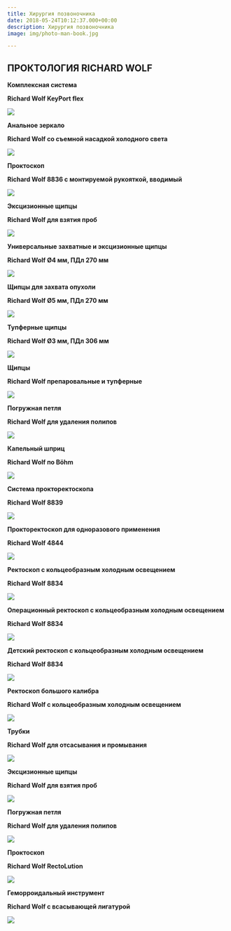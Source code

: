 ```yaml
---
title: Хирургия позвоночника
date: 2018-05-24T10:12:37.000+00:00
description: Хирургия позвоночника
image: img/photo-man-book.jpg

---
```

## ПРОКТОЛОГИЯ RICHARD WOLF

**Комплексная система**

**Richard Wolf KeyPort flex**

**![](/uploads/599_Keyport_Flex_Vorschau_small.jpg)**

**Анальное зеркало**

**Richard Wolf со съемной насадкой холодного света**

**![](/uploads/anal_mirror.jpg)**

**Проктоскоп**

**Richard Wolf 8836 c монтируемой рукояткой, вводимый**

**![](/uploads/prokto8836.jpg)**

**Эксцизионные щипцы**

**Richard Wolf для взятия проб**

**![](/uploads/shipzi8280_23.jpg)**

**Универсальные захватные и эксцизионные щипцы**

**Richard Wolf Ø4 мм, ПДл 270 мм**

**![](/uploads/shipzi8280_22.jpg)**

**Щипцы для захвата опухоли**

**Richard Wolf Ø5 мм, ПДл 270 мм**

**![](/uploads/shipzi8280_26.jpg)**

**Тупферные щипцы**

**Richard Wolf Ø3 мм, ПДл 306 мм**

**![](/uploads/shipzi8148_02.jpg)**

**Щипцы**

**Richard Wolf препаровальные и тупферные**

**![](/uploads/shipzi8279_01.jpg)**

**Погружная петля**

**Richard Wolf для удаления полипов**

**![](/uploads/petlya_pogrujnaya.jpg)**

**Капельный шприц**

**Richard Wolf по Böhm**

**![](/uploads/8315_04.jpg)**

**Система прокторектоскопа**

**Richard Wolf 8839**

**![](/uploads/8339.jpg)**

**Прокторектоскоп для одноразового применения**

**Richard Wolf 4844**

**![](/uploads/8338.jpg)**

**Ректоскоп с кольцеобразным холодным освещением**

**Richard Wolf 8834**

**![](/uploads/8834.jpg)**

**Операционный ректоскоп с кольцеобразным холодным освещением**

**Richard Wolf 8834**

**![](/uploads/operating_rectoscope8834.jpg)**

**Детский ректоскоп с кольцеобразным холодным освещением**

**Richard Wolf 8834**

**![](/uploads/paediatric_rectoscope_8834.jpg)**

**Ректоскоп большого калибра**

**Richard Wolf с кольцеобразным холодным освещением**

**![](/uploads/big_rektoskop.jpg)**

**Трубки**

**Richard Wolf для отсасывания и промывания**

**![](/uploads/trubki_otsosi_rw.jpg)**

**Эксцизионные щипцы**

**Richard Wolf для взятия проб**

**![](/uploads/biopsy_-forceps3.jpg)**

**Погружная петля**

**Richard Wolf для удаления полипов**

**![](/uploads/petlya_pogrujnaya2.jpg)**

**Проктоскоп**

**Richard Wolf RectoLution**

**![](/uploads/RectoLution-System_05.jpg)**

**Геморроидальный инструмент**

**Richard Wolf с всасывающей лигатурой**

**![](/uploads/ligaturniy_instr.jpg)**